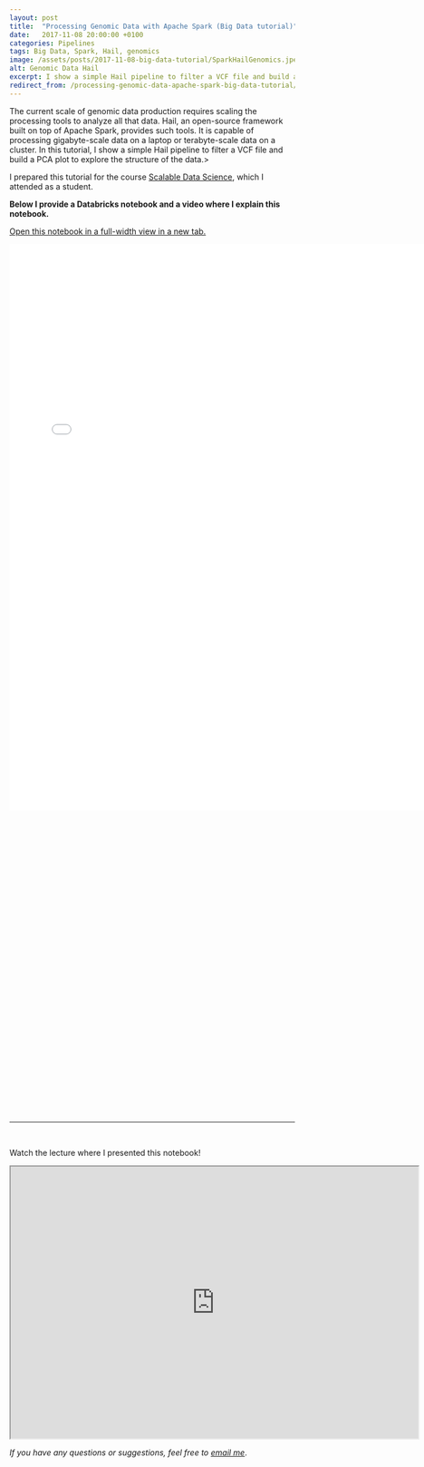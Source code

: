 ```yaml
---
layout: post
title:  "Processing Genomic Data with Apache Spark (Big Data tutorial)"
date:   2017-11-08 20:00:00 +0100
categories: Pipelines
tags: Big Data, Spark, Hail, genomics
image: /assets/posts/2017-11-08-big-data-tutorial/SparkHailGenomics.jpeg
alt: Genomic Data Hail
excerpt: I show a simple Hail pipeline to filter a VCF file and build a PCA plot to explore the structure of the data in Databricks Platform.
redirect_from: /processing-genomic-data-apache-spark-big-data-tutorial/
---
```


The current scale of genomic data production requires scaling the processing tools to analyze all that data. Hail, an open-source framework built on top of Apache Spark, provides such tools. It is capable of processing gigabyte-scale data on a laptop or terabyte-scale data on a cluster. In this tutorial, I show a simple Hail pipeline to filter a VCF file and build a PCA plot to explore the structure of the data.>

I prepared this tutorial for the course <a href="https://lamastex.github.io/scalable-data-science/sds/2/2/" target="_blank" rel="noopener">Scalable Data Science</a>, which I attended as a student.

<strong>Below I provide a Databricks notebook and a video where I explain this notebook. </strong>

<a href="{{ site.baseurl }}/assets/posts/2017-11-08-big-data-tutorial/GenomicsSpark.html" target="_blank">Open this notebook in a full-width view in a new tab.</a>

<div class="embed-container" style="padding-bottom: 100%">
  <iframe
      src="{{ site.baseurl }}/assets/posts/2017-11-08-big-data-tutorial/GenomicsSpark.html" width="750" height="1000" frameborder="0" align="aligncenter">
  </iframe>
</div> 

&nbsp;

<hr>

&nbsp;

Watch the lecture where I presented this notebook!

<div class="embed-container">
  <iframe
      src="https://www.youtube.com/embed/qMGKAERggU8"
      width="720"
      height="480"
      allowfullscreen>
  </iframe>
</div> 

*If you have any questions or suggestions, feel free to [email me](mailto:dmytro.kryvokhyzha@evobio.eu)*.


